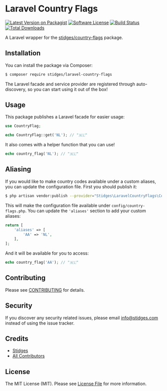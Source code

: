 # Laravel Country Flags

[![Latest Version on Packagist][ico-version]][link-packagist]
[![Software License][ico-license]](LICENSE.md)
[![Build Status][ico-tests]][link-actions]
[![Total Downloads][ico-downloads]][link-downloads]

A Laravel wrapper for the [stidges/country-flags](https://github.com/stidges/country-flags) package.

## Installation

You can install the package via Composer:

``` bash
$ composer require stidges/laravel-country-flags
```

The Laravel facade and service provider are registered through auto-discovery, so you can start using it out of the box!

## Usage

This package publishes a Laravel facade for easier usage:

``` php
use CountryFlag;

echo CountryFlag::get('NL'); // "🇳🇱"
```

It also comes with a helper function that you can use!

``` php
echo country_flag('NL'); // "🇳🇱"
```

## Aliasing

If you would like to make country codes available under a custom aliases, you can update the configuration file. First you should publish it:

``` bash
$ php artisan vendor:publish --provider="Stidges\LaravelCountryFlags\CountryFlagsServiceProvider"
```

This will make the configuration file available under `config/country-flags.php`. You can update the `'aliases'` section to add your custom aliases:

``` php
return [
    'aliases' => [
        'AA' => 'NL',
    ],
];
```

And it will be available for you to access:

``` php
echo country_flag('AA'); // "🇳🇱"
```

## Contributing

Please see [CONTRIBUTING](CONTRIBUTING.md) for details.

## Security

If you discover any security related issues, please email info@stidges.com instead of using the issue tracker.

## Credits

- [Stidges][link-author]
- [All Contributors][link-contributors]

## License

The MIT License (MIT). Please see [License File](LICENSE.md) for more information.

[ico-version]: https://img.shields.io/packagist/v/stidges/laravel-country-flags.svg
[ico-license]: https://img.shields.io/badge/license-MIT-brightgreen.svg
[ico-tests]: https://github.com/stidges/laravel-country-flags/workflows/tests/badge.svg
[ico-downloads]: https://img.shields.io/packagist/dt/stidges/laravel-country-flags.svg

[link-packagist]: https://packagist.org/packages/stidges/laravel-country-flags
[link-actions]: https://github.com/stidges/laravel-country-flags/actions
[link-downloads]: https://packagist.org/packages/stidges/laravel-country-flags
[link-author]: https://github.com/stidges
[link-contributors]: ../../contributors

